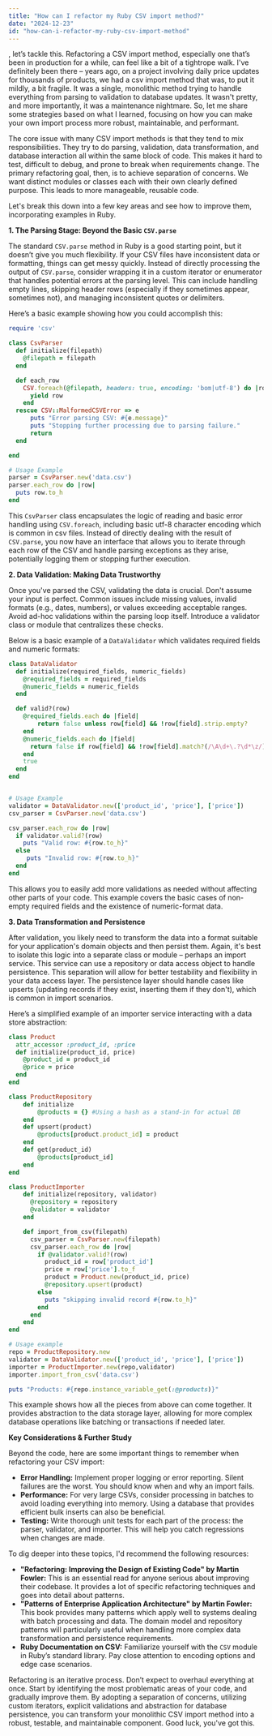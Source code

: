 ```yaml
---
title: "How can I refactor my Ruby CSV import method?"
date: "2024-12-23"
id: "how-can-i-refactor-my-ruby-csv-import-method"
---
```


, let’s tackle this. Refactoring a CSV import method, especially one that’s been in production for a while, can feel like a bit of a tightrope walk. I've definitely been there – years ago, on a project involving daily price updates for thousands of products, we had a csv import method that was, to put it mildly, a bit fragile. It was a single, monolithic method trying to handle everything from parsing to validation to database updates. It wasn't pretty, and more importantly, it was a maintenance nightmare. So, let me share some strategies based on what I learned, focusing on how you can make your own import process more robust, maintainable, and performant.

The core issue with many CSV import methods is that they tend to mix responsibilities. They try to do parsing, validation, data transformation, and database interaction all within the same block of code. This makes it hard to test, difficult to debug, and prone to break when requirements change. The primary refactoring goal, then, is to achieve separation of concerns. We want distinct modules or classes each with their own clearly defined purpose. This leads to more manageable, reusable code.

Let's break this down into a few key areas and see how to improve them, incorporating examples in Ruby.

**1. The Parsing Stage: Beyond the Basic `CSV.parse`**

The standard `CSV.parse` method in Ruby is a good starting point, but it doesn’t give you much flexibility. If your CSV files have inconsistent data or formatting, things can get messy quickly. Instead of directly processing the output of `CSV.parse`, consider wrapping it in a custom iterator or enumerator that handles potential errors at the parsing level. This can include handling empty lines, skipping header rows (especially if they sometimes appear, sometimes not), and managing inconsistent quotes or delimiters.

Here’s a basic example showing how you could accomplish this:

```ruby
require 'csv'

class CsvParser
  def initialize(filepath)
    @filepath = filepath
  end

  def each_row
    CSV.foreach(@filepath, headers: true, encoding: 'bom|utf-8') do |row|
      yield row
    end
  rescue CSV::MalformedCSVError => e
      puts "Error parsing CSV: #{e.message}"
      puts "Stopping further processing due to parsing failure."
      return
  end

end

# Usage Example
parser = CsvParser.new('data.csv')
parser.each_row do |row|
  puts row.to_h
end
```

This `CsvParser` class encapsulates the logic of reading and basic error handling using `CSV.foreach`, including basic utf-8 character encoding which is common in csv files. Instead of directly dealing with the result of `CSV.parse`, you now have an interface that allows you to iterate through each row of the CSV and handle parsing exceptions as they arise, potentially logging them or stopping further execution.

**2. Data Validation: Making Data Trustworthy**

Once you've parsed the CSV, validating the data is crucial. Don't assume your input is perfect. Common issues include missing values, invalid formats (e.g., dates, numbers), or values exceeding acceptable ranges. Avoid ad-hoc validations within the parsing loop itself. Introduce a validator class or module that centralizes these checks.

Below is a basic example of a `DataValidator` which validates required fields and numeric formats:

```ruby
class DataValidator
  def initialize(required_fields, numeric_fields)
    @required_fields = required_fields
    @numeric_fields = numeric_fields
  end

  def valid?(row)
    @required_fields.each do |field|
        return false unless row[field] && !row[field].strip.empty?
    end
    @numeric_fields.each do |field|
      return false if row[field] && !row[field].match?(/\A\d+\.?\d*\z/)
    end
    true
  end
end


# Usage Example
validator = DataValidator.new(['product_id', 'price'], ['price'])
csv_parser = CsvParser.new('data.csv')

csv_parser.each_row do |row|
  if validator.valid?(row)
    puts "Valid row: #{row.to_h}"
  else
     puts "Invalid row: #{row.to_h}"
  end
end
```

This allows you to easily add more validations as needed without affecting other parts of your code. This example covers the basic cases of non-empty required fields and the existence of numeric-format data.

**3. Data Transformation and Persistence**

After validation, you likely need to transform the data into a format suitable for your application's domain objects and then persist them. Again, it's best to isolate this logic into a separate class or module – perhaps an import service. This service can use a repository or data access object to handle persistence. This separation will allow for better testability and flexibility in your data access layer. The persistence layer should handle cases like upserts (updating records if they exist, inserting them if they don't), which is common in import scenarios.

Here’s a simplified example of an importer service interacting with a data store abstraction:

```ruby
class Product
  attr_accessor :product_id, :price
  def initialize(product_id, price)
    @product_id = product_id
    @price = price
  end
end

class ProductRepository
    def initialize
        @products = {} #Using a hash as a stand-in for actual DB
    end
    def upsert(product)
        @products[product.product_id] = product
    end
    def get(product_id)
        @products[product_id]
    end
end

class ProductImporter
    def initialize(repository, validator)
      @repository = repository
      @validator = validator
    end

    def import_from_csv(filepath)
      csv_parser = CsvParser.new(filepath)
      csv_parser.each_row do |row|
        if @validator.valid?(row)
          product_id = row['product_id']
          price = row['price'].to_f
          product = Product.new(product_id, price)
          @repository.upsert(product)
        else
          puts "skipping invalid record #{row.to_h}"
        end
      end
    end
end

# Usage example
repo = ProductRepository.new
validator = DataValidator.new(['product_id', 'price'], ['price'])
importer = ProductImporter.new(repo,validator)
importer.import_from_csv('data.csv')

puts "Products: #{repo.instance_variable_get(:@products)}"
```

This example shows how all the pieces from above can come together. It provides abstraction to the data storage layer, allowing for more complex database operations like batching or transactions if needed later.

**Key Considerations & Further Study**

Beyond the code, here are some important things to remember when refactoring your CSV import:

*   **Error Handling:** Implement proper logging or error reporting. Silent failures are the worst. You should know when and why an import fails.
*   **Performance:** For very large CSVs, consider processing in batches to avoid loading everything into memory. Using a database that provides efficient bulk inserts can also be beneficial.
*   **Testing:** Write thorough unit tests for each part of the process: the parser, validator, and importer. This will help you catch regressions when changes are made.

To dig deeper into these topics, I'd recommend the following resources:

*   **"Refactoring: Improving the Design of Existing Code" by Martin Fowler:** This is an essential read for anyone serious about improving their codebase. It provides a lot of specific refactoring techniques and goes into detail about patterns.
*   **"Patterns of Enterprise Application Architecture" by Martin Fowler:** This book provides many patterns which apply well to systems dealing with batch processing and data. The domain model and repository patterns will particularly useful when handling more complex data transformation and persistence requirements.
*   **Ruby Documentation on CSV:** Familiarize yourself with the `CSV` module in Ruby’s standard library. Pay close attention to encoding options and edge case scenarios.

Refactoring is an iterative process. Don’t expect to overhaul everything at once. Start by identifying the most problematic areas of your code, and gradually improve them. By adopting a separation of concerns, utilizing custom iterators, explicit validations and abstraction for database persistence, you can transform your monolithic CSV import method into a robust, testable, and maintainable component. Good luck, you've got this.
